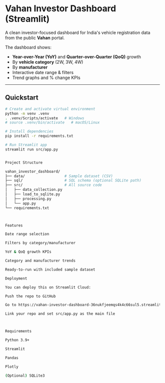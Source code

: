 # Vahan Investor Dashboard (Streamlit)


A clean investor-focused dashboard for India's vehicle registration data from the public **Vahan** portal.

The dashboard shows:
- **Year-over-Year (YoY)** and **Quarter-over-Quarter (QoQ)** growth
- By **vehicle category** (2W, 3W, 4W)
- By **manufacturer**
- Interactive date range & filters
- Trend graphs and % change KPIs

---



## Quickstart

```bash
# Create and activate virtual environment
python -m venv .venv
. .venv/Scripts/activate   # Windows
# source .venv/bin/activate   # macOS/Linux

# Install dependencies
pip install -r requirements.txt

# Run Streamlit app
streamlit run src/app.py


Project Structure

vahan_investor_dashboard/
├── data/                  # Sample dataset (CSV)
├── sql/                   # SQL schema (optional SQLite path)
├── src/                   # All source code
│   ├── data_collection.py
│   ├── load_to_sqlite.py
│   ├── processing.py
│   └── app.py
└── requirements.txt



Features

Date range selection

Filters by category/manufacturer

YoY & QoQ growth KPIs

Category and manufacturer trends

Ready-to-run with included sample dataset

Deployment

You can deploy this on Streamlit Cloud:

Push the repo to GitHub

Go to https://vahan-investor-dashboard-36nukfjeemqs4k4c66sul5.streamlit.app/

Link your repo and set src/app.py as the main file



Requirements

Python 3.9+

Streamlit

Pandas

Plotly

(Optional) SQLite3
